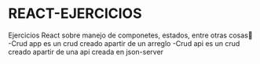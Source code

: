 # REACT-EJERCICIOS
Ejercicios React sobre manejo de componetes, estados, entre otras cosas🤩
-Crud app es un crud creado apartir de un arreglo
-Crud api es un crud creado apartir de una api creada en json-server 
